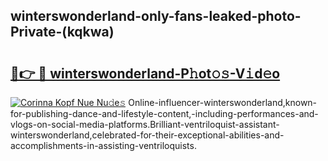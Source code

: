 ## winterswonderland-only-fans​-leaked-photo​-Private-(kqkwa)


# <h2><a href="https://mediaupload.pro?title=winterswonderland&ref=git">🔗👉 🔴 winterswonderland-P𝚑ot𝚘𝚜-V𝚒d𝚎o</a></h2>

[![Corinna Kopf Nue Nu𝚍e𝚜](https://i.imgur.com/0qMVB7G.gif)](https://mediaupload.pro?title=winterswonderland&ref=git)
Online-influencer-winterswonderland,known-for-publishing-dance-and-lifestyle-content,-including-performances-and-vlogs-on-social-media-platforms.Brilliant-ventriloquist-assistant-winterswonderland,celebrated-for-their-exceptional-abilities-and-accomplishments-in-assisting-ventriloquists.  